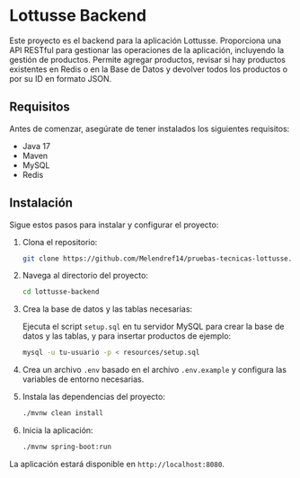 # Lottusse Backend

Este proyecto es el backend para la aplicación Lottusse. Proporciona una API RESTful para gestionar las operaciones de la aplicación, incluyendo la gestión de productos. Permite agregar productos, revisar si hay productos existentes en Redis o en la Base de Datos y devolver todos los productos o por su ID en formato JSON.

## Requisitos

Antes de comenzar, asegúrate de tener instalados los siguientes requisitos:

- Java 17
- Maven
- MySQL
- Redis

## Instalación

Sigue estos pasos para instalar y configurar el proyecto:

1. Clona el repositorio:

    ```bash
    git clone https://github.com/Melendref14/pruebas-tecnicas-lottusse.git
    ```

2. Navega al directorio del proyecto:

    ```bash
    cd lottusse-backend
    ```

3. Crea la base de datos y las tablas necesarias:

    Ejecuta el script `setup.sql` en tu servidor MySQL para crear la base de datos y las tablas, y para insertar productos de ejemplo:

    ```bash
    mysql -u tu-usuario -p < resources/setup.sql
    ```

4. Crea un archivo `.env` basado en el archivo `.env.example` y configura las variables de entorno necesarias.

5. Instala las dependencias del proyecto:

    ```bash
    ./mvnw clean install
    ```

6. Inicia la aplicación:

    ```bash
    ./mvnw spring-boot:run
    ```

La aplicación estará disponible en `http://localhost:8080`.